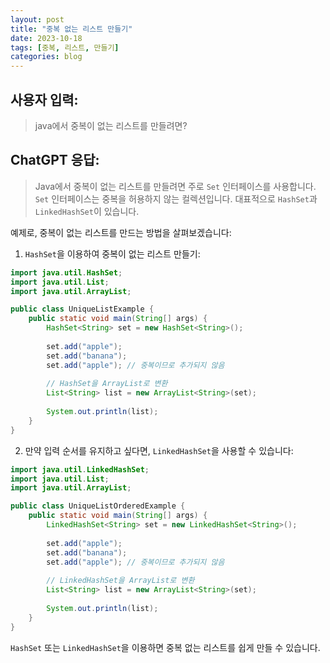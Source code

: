 ```yaml
---
layout: post
title: "중복 없는 리스트 만들기"
date: 2023-10-18
tags: [중복, 리스트, 만들기]
categories: blog
---
```


## 사용자 입력:
> java에서 중복이 없는 리스트를 만들려면?

## ChatGPT 응답:
> Java에서 중복이 없는 리스트를 만들려면 주로 `Set` 인터페이스를 사용합니다. `Set` 인터페이스는 중복을 허용하지 않는 컬렉션입니다. 대표적으로 `HashSet`과 `LinkedHashSet`이 있습니다.

예제로, 중복이 없는 리스트를 만드는 방법을 살펴보겠습니다:

1. `HashSet`을 이용하여 중복이 없는 리스트 만들기:

```java
import java.util.HashSet;
import java.util.List;
import java.util.ArrayList;

public class UniqueListExample {
    public static void main(String[] args) {
        HashSet<String> set = new HashSet<String>();
        
        set.add("apple");
        set.add("banana");
        set.add("apple"); // 중복이므로 추가되지 않음
        
        // HashSet을 ArrayList로 변환
        List<String> list = new ArrayList<String>(set);
        
        System.out.println(list);
    }
}
```

2. 만약 입력 순서를 유지하고 싶다면, `LinkedHashSet`을 사용할 수 있습니다:

```java
import java.util.LinkedHashSet;
import java.util.List;
import java.util.ArrayList;

public class UniqueListOrderedExample {
    public static void main(String[] args) {
        LinkedHashSet<String> set = new LinkedHashSet<String>();
        
        set.add("apple");
        set.add("banana");
        set.add("apple"); // 중복이므로 추가되지 않음
        
        // LinkedHashSet을 ArrayList로 변환
        List<String> list = new ArrayList<String>(set);
        
        System.out.println(list);
    }
}
```

`HashSet` 또는 `LinkedHashSet`을 이용하면 중복 없는 리스트를 쉽게 만들 수 있습니다.

